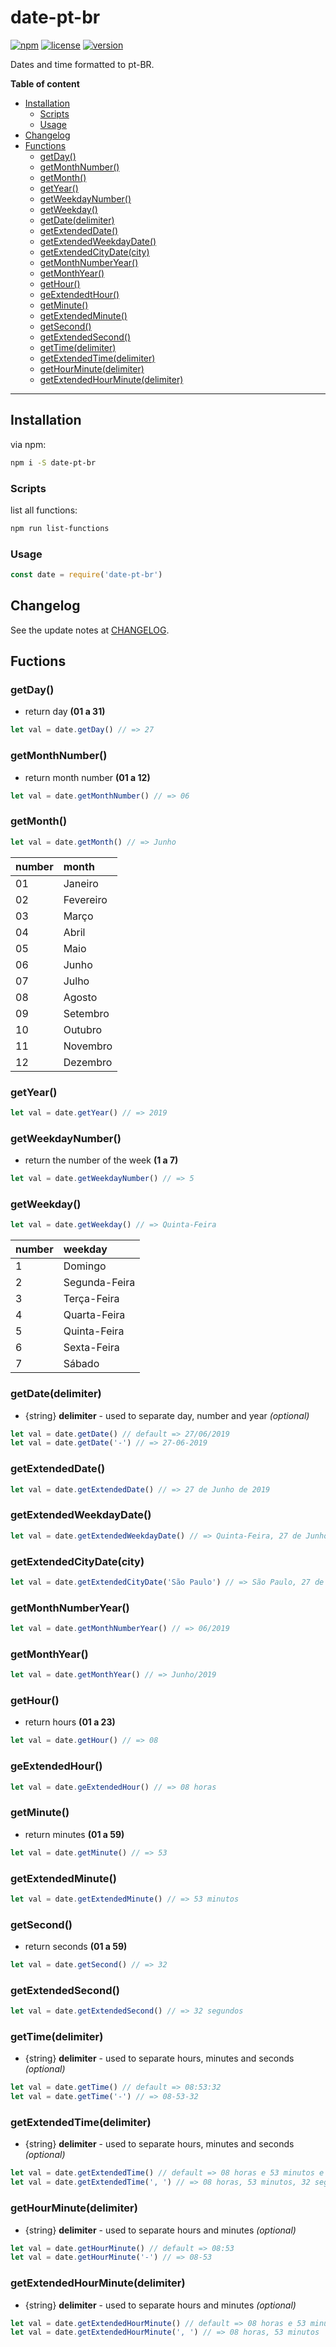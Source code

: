 # date-pt-br

[![npm](https://img.shields.io/npm/dt/date-pt-br.svg)](https://www.npmjs.com/package/date-pt-br)
[![license](https://img.shields.io/npm/l/date-pt-br.svg)](https://github.com/victorgianvechio/date-pt-br/blob/master/LICENSE)
[![version](https://img.shields.io/npm/v/date-pt-br.svg)](https://github.com/victorgianvechio/date-pt-br/blob/master/CHANGELOG.md)

Dates and time formatted to pt-BR.

**Table of content**

+ [Installation](#Installation)
    + [Scripts](#Scripts)
	+ [Usage](#Usage)
+ [Changelog](#Changelog)
+ [Functions](#Functions)
	+ [getDay()](#GetDay)
    + [getMonthNumber()](#getMonthNumber)
    + [getMonth()](#getMonth)
    + [getYear()](#getYear)
    + [getWeekdayNumber()](#getWeekdayNumber)
    + [getWeekday()](#getWeekday)
    + [getDate(delimiter)](#getDateDelimiter)
    + [getExtendedDate()](#getExtendedDate)
    + [getExtendedWeekdayDate()](#getExtendedWeekdayDate)
    + [getExtendedCityDate(city)](#getExtendedCityDateCity)
    + [getMonthNumberYear()](#getMonthNumberYear)
    + [getMonthYear()](#getMonthYear)
    + [getHour()](#getHour)
    + [geExtendedtHour()](#geExtendedtHour)
    + [getMinute()](#GetMinute)
    + [getExtendedMinute()](#getExtendedMinute)
    + [getSecond()](#getSecond)
    + [getExtendedSecond()](#getExtendedSecond)
    + [getTime(delimiter)](#getTimeDelimiter)
    + [getExtendedTime(delimiter)](#getExtendedTimeDelimiter)
    + [getHourMinute(delimiter)](#getHourMinuteDelimiter)
    + [getExtendedHourMinute(delimiter)](#getExtendedHourMinuteDelimiter)

----

## Installation

via npm:

```sh
npm i -S date-pt-br
```

### Scripts

list all functions:

```sh
npm run list-functions
```

### Usage

```javascript
const date = require('date-pt-br')
```

## Changelog

See the update notes at [CHANGELOG](https://github.com/victorgianvechio/date-pt-br/blob/master/CHANGELOG.md).

## Fuctions

### getDay()

- return day **(01 a 31)**

```javascript
let val = date.getDay() // => 27
```

### getMonthNumber()

- return month number **(01 a 12)**

```javascript
let val = date.getMonthNumber() // => 06
```

### getMonth()

```javascript
let val = date.getMonth() // => Junho
```

| number | month     | 
|:-------|:----------|
| 01     | Janeiro   |
| 02     | Fevereiro |
| 03     | Março     |
| 04     | Abril     | 
| 05     | Maio      | 
| 06     | Junho     | 
| 07     | Julho     | 
| 08     | Agosto    | 
| 09     | Setembro  | 
| 10     | Outubro   | 
| 11     | Novembro  | 
| 12     | Dezembro  | 

### getYear()

```javascript
let val = date.getYear() // => 2019
```

### getWeekdayNumber()

- return the number of the week **(1 a 7)**

```javascript
let val = date.getWeekdayNumber() // => 5
```

### getWeekday()

```javascript
let val = date.getWeekday() // => Quinta-Feira
```

| number | weekday       | 
|:-------|:--------------|
|  1     | Domingo       |
|  2     | Segunda-Feira |
|  3     | Terça-Feira   |
|  4     | Quarta-Feira  | 
|  5     | Quinta-Feira  | 
|  6     | Sexta-Feira   | 
|  7     | Sábado        | 

### getDate(delimiter)

- {string} **delimiter** - used to separate day, number and year *(optional)*

```javascript
let val = date.getDate() // default => 27/06/2019
let val = date.getDate('-') // => 27-06-2019
```

### getExtendedDate()

```javascript
let val = date.getExtendedDate() // => 27 de Junho de 2019
```

### getExtendedWeekdayDate()

```javascript
let val = date.getExtendedWeekdayDate() // => Quinta-Feira, 27 de Junho de 2019
```

### getExtendedCityDate(city)

```javascript
let val = date.getExtendedCityDate('São Paulo') // => São Paulo, 27 de Junho de 2019
```

### getMonthNumberYear()

```javascript
let val = date.getMonthNumberYear() // => 06/2019
```

### getMonthYear()

```javascript
let val = date.getMonthYear() // => Junho/2019
```

### getHour()

- return hours **(01 a 23)**

```javascript
let val = date.getHour() // => 08
```

### geExtendedHour()

```javascript
let val = date.geExtendedHour() // => 08 horas
```

### getMinute()

- return minutes **(01 a 59)**

```javascript
let val = date.getMinute() // => 53
```

### getExtendedMinute()

```javascript
let val = date.getExtendedMinute() // => 53 minutos
```

### getSecond()

- return seconds **(01 a 59)**

```javascript
let val = date.getSecond() // => 32
```

### getExtendedSecond()

```javascript
let val = date.getExtendedSecond() // => 32 segundos
```

### getTime(delimiter)

- {string} **delimiter** - used to separate hours, minutes and seconds *(optional)*

```javascript
let val = date.getTime() // default => 08:53:32
let val = date.getTime('-') // => 08-53-32

```

### getExtendedTime(delimiter)

- {string} **delimiter** - used to separate hours, minutes and seconds *(optional)*

```javascript
let val = date.getExtendedTime() // default => 08 horas e 53 minutos e 32 segundos
let val = date.getExtendedTime(', ') // => 08 horas, 53 minutos, 32 segundos
```

### getHourMinute(delimiter)

- {string} **delimiter** - used to separate hours and minutes *(optional)*

```javascript
let val = date.getHourMinute() // default => 08:53
let val = date.getHourMinute('-') // => 08-53
```

### getExtendedHourMinute(delimiter)

- {string} **delimiter** - used to separate hours and minutes *(optional)*

```javascript
let val = date.getExtendedHourMinute() // default => 08 horas e 53 minutos
let val = date.getExtendedHourMinute(', ') // => 08 horas, 53 minutos
```
